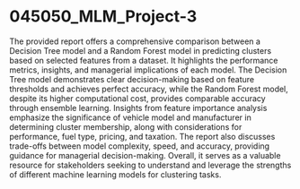 # 045050_MLM_Project-3
The provided report offers a comprehensive comparison between a Decision Tree model and a Random Forest model in predicting clusters based on selected features from a dataset. It highlights the performance metrics, insights, and managerial implications of each model. The Decision Tree model demonstrates clear decision-making based on feature thresholds and achieves perfect accuracy, while the Random Forest model, despite its higher computational cost, provides comparable accuracy through ensemble learning. Insights from feature importance analysis emphasize the significance of vehicle model and manufacturer in determining cluster membership, along with considerations for performance, fuel type, pricing, and taxation. The report also discusses trade-offs between model complexity, speed, and accuracy, providing guidance for managerial decision-making. Overall, it serves as a valuable resource for stakeholders seeking to understand and leverage the strengths of different machine learning models for clustering tasks.
